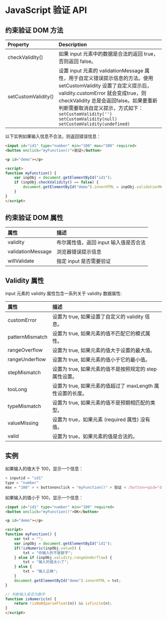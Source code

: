 # JavaScript 验证 API

## 约束验证 DOM 方法

| Property | Description |
| :------------  | :------------ |
| checkValidity() | 如果 input 元素中的数据是合法的返回 true，否则返回 false。 |
| setCustomValidity() | 设置 input 元素的 validationMessage 属性，用于自定义错误提示信息的方法。使用 setCustomValidity 设置了自定义提示后，validity.customError 就会变成true，则 checkValidity 总是会返回false。如果要重新判断需要取消自定义提示，方式如下：<br>`setCustomValidity('')`<br>`setCustomValidity(null)`<br>`setCustomValidity(undefined)`|

以下实例如果输入信息不合法，则返回错误信息：

<!--sec data-title="实例" data-filename="js_validation_check" ces-->
```html
<input id="id1" type="number" min="100" max="300" required>
<button onclick="myFunction()">验证</button>

<p id="demo"></p>

<script>
function myFunction() {
    var inpObj = document.getElementById("id1");
    if (inpObj.checkValidity() == false) {
        document.getElementById("demo").innerHTML = inpObj.validationMessage;
    }
}
</script>
```
<!--endsec-->

## 约束验证 DOM 属性

| 属性 | 描述 |
| :------------  | :------------ |
| validity | 布尔属性值，返回 input 输入值是否合法 |
| validationMessage | 浏览器错误提示信息 |
| willValidate | 指定 input 是否需要验证 |

## Validity 属性

input 元素的 validity 属性包含一系列关于 validity 数据属性: 

| 属性 | 描述 |
| :------------  | :------------ |
| customError | 设置为 true, 如果设置了自定义的 validity 信息。 |
| patternMismatch | 设置为 true,  如果元素的值不匹配它的模式属性。 |
| rangeOverflow | 设置为 true,  如果元素的值大于设置的最大值。 |
| rangeUnderflow | 设置为 true,  如果元素的值小于它的最小值。 |
| stepMismatch | 设置为 true, 如果元素的值不是按照规定的 step 属性设置。 |
| tooLong | 设置为 true, 如果元素的值超过了 maxLength 属性设置的长度。 |
| typeMismatch | 设置为 true, 如果元素的值不是预期相匹配的类型。 |
| valueMissing | 设置为 true，如果元素 (required 属性) 没有值。 |
| valid | 设置为 true，如果元素的值是合法的。 |
## 实例

如果输入的值大于 100，显示一个信息：

<!--sec data-title="实例" data-filename="js_validation_rangeOverflow" ces-->
```javascript
< inputid = "id1"
type = "number"
max = "100" > < buttononclick = "myFunction()" > 验证 < /button><pid="demo"></p > < script >
```
<!--endsec-->


如果输入的值小于 100，显示一个信息：

<!--sec data-title="rangeUnderflow 属性" data-filename="js_validation_rangeUnderflow" ces-->
```html
<input id="id1" type="number" min="100" required>
<button onclick="myFunction()">OK</button>

<p id="demo"></p>

<script>
function myFunction() {
    var txt = "";
    var inpObj = document.getElementById("id1");
    if(!isNumeric(inpObj.value)) {
        txt = "你输入的不是数字";
    } else if (inpObj.validity.rangeUnderflow) {
        txt = "输入的值太小了";
    } else {
        txt = "输入正确";
    }
    document.getElementById("demo").innerHTML = txt;
}

// 判断输入是否为数字
function isNumeric(n) {
    return !isNaN(parseFloat(n)) && isFinite(n);
}
</script>

```
<!--endsec-->

